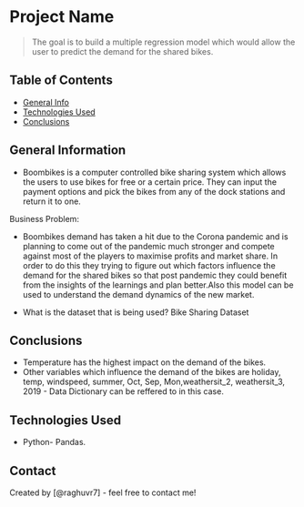 # Project Name
> The goal is to build a multiple regression model which would allow the user to predict the demand for the shared bikes.


## Table of Contents
* [General Info](#general-information)
* [Technologies Used](#technologies-used)
* [Conclusions](#conclusions)

<!-- You can include any other section that is pertinent to your problem -->

## General Information
- Boombikes is a computer controlled bike sharing system which allows the users to use bikes for free or a certain price. They can input the payment options and pick the bikes from any of the dock stations and return it to one. 

Business Problem:
- Boombikes demand has taken a hit due to the Corona pandemic and is planning to come out of the pandemic much stronger and compete against most of the players to maximise profits and market share. In order to do this they trying to figure out which factors influence the demand for the shared bikes so that post pandemic they could benefit from the insights of the learnings and plan better.Also this model can be used to understand the demand dynamics of the new market.

- What is the dataset that is being used?
Bike Sharing Dataset
<!-- You don't have to answer all the questions - just the ones relevant to your project. -->

## Conclusions
- Temperature has the highest impact on the demand of the bikes.
- Other variables which influence the demand of the bikes are holiday, temp, windspeed, summer, Oct, Sep, Mon,weathersit_2, weathersit_3, 2019 - Data Dictionary can be reffered to in this case.

<!-- You don't have to answer all the questions - just the ones relevant to your project. -->


## Technologies Used
- Python- Pandas.

<!-- As the libraries versions keep on changing, it is recommended to mention the version of library used in this project -->

## Contact
Created by [@raghuvr7] - feel free to contact me!


<!-- Optional -->
<!-- ## License -->
<!-- This project is open source and available under the [... License](). -->

<!-- You don't have to include all sections - just the one's relevant to your project -->
